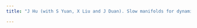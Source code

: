 ```yaml
---
title: "J Hu (with S Yuan, X Liu and J Duan). Slow manifolds for dynamical systems with non-Gaussian stable Lévy noise. Analysis and Applications, 2019, 17(03), 477-511."

---
```



